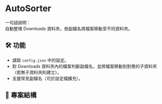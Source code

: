 # AutoSorter

一句話說明：  
自動整理 Downloads 資料夾，依副檔名將檔案移動至不同資料夾。

## 🛠 功能  
- 讀取 `config.json` 中的設定。  
- 對 Downloads 資料夾內的檔案判斷副檔名，並將檔案移動到對應的子資料夾（若無子資料夾則建立）。  
- 支援常見副檔名（可於設定檔擴充）。

## 📂 專案結構  
